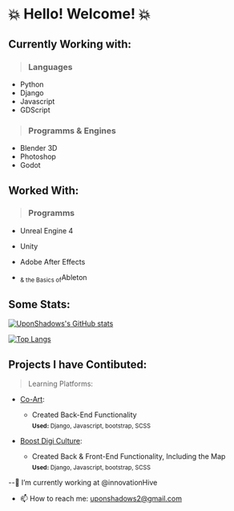 # :collision: Hello! Welcome! :collision:

## Currently Working with:

> ### Languages
+ Python
+ Django
+ Javascript
+ GDScript

> ### Programms & Engines
+ Blender 3D 
+ Photoshop
+ Godot

## Worked With:
> ### Programms
+ Unreal Engine 4
+ Unity 
+ Adobe After Effects

+ <sub>& the Basics of</sub>Ableton 


## Some Stats: 
[![UponShadows's GitHub stats](https://github-readme-stats.vercel.app/api?username=UponShadows&hide=stars&count_private=true&theme=radical&border_color=b949e6&text_color=5adba3)](https://github.com/anuraghazra/github-readme-stats)

[![Top Langs](https://github-readme-stats.vercel.app/api/top-langs/?username=UponShadows&layout=compact&count_private=true&border_color=b949e6&theme=radical&card_width=400&text_color=5adba3)](https://github.com/UponShadows)

## Projects I have Contibuted:

 > Learning Platforms:
+ [Co-Art](https://co-art-hub.eu/):
    + Created Back-End Functionality <br>
    <sub> **Used:** Django, Javascript, bootstrap, SCSS </sub>

+ [Boost Digi Culture](https://boostdigiculture-learning.eu/):
    + Created Back & Front-End Functionality, Including the Map <br>
    <sub> **Used:** Django, Javascript, bootstrap, SCSS </sub>


<!--
**UponShadows/UponShadows** is a ✨ _special_ ✨ repository because its `README.md` (this file) appears on your GitHub profile.

Here are some ideas to get you started:

-->

--🔭 I’m currently working at @innovationHive
- 📫 How to reach me: uponshadows2@gmail.com
<!--
- 🌱 I’m currently learning ...
- 👯 I’m looking to collaborate on ...
- 🤔 I’m looking for help with ...
- 💬 Ask me about ...
- 😄 Pronouns: ...
- ⚡ Fun fact: ...
-->
